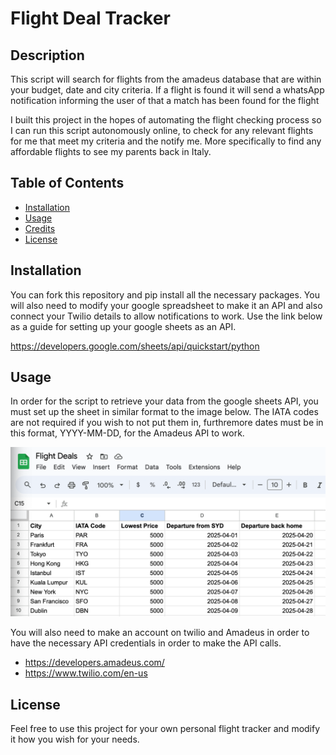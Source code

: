 # Flight Deal Tracker

## Description

This script will search for flights from the amadeus database that are within your budget, date and city criteria. If a flight is found it will send a whatsApp notification informing the user of that a match has been found for the flight  

I built this project in the hopes of automating the flight checking process so I can run this script autonomously online, to check for any relevant flights for me that meet my criteria and the notify me. More specifically to find any affordable flights to see my parents back in Italy. 
## Table of Contents

- [Installation](#installation)
- [Usage](#usage)
- [Credits](#credits)
- [License](#license)

## Installation

You can fork this repository and pip install all the necessary packages. You will also need to modify your google spreadsheet to make it an API and also connect your Twilio details to allow notifications to work. Use the link below as a guide for setting up your google sheets as an API.

https://developers.google.com/sheets/api/quickstart/python
## Usage

In order for the script to retrieve your data from the google sheets API, you must set up the sheet in similar format to the image below. The IATA codes are not required if you wish to not put them in, furthremore dates must be in this format, YYYY-MM-DD, for the Amadeus API to work.

![screenshot1.png](screenshot1.png)

You will also need to make an account on twilio and Amadeus in order to have the necessary API credentials in order to make the API calls.  

- https://developers.amadeus.com/
- https://www.twilio.com/en-us

## License

Feel free to use this project for your own personal flight tracker and modify it how you wish for your needs.